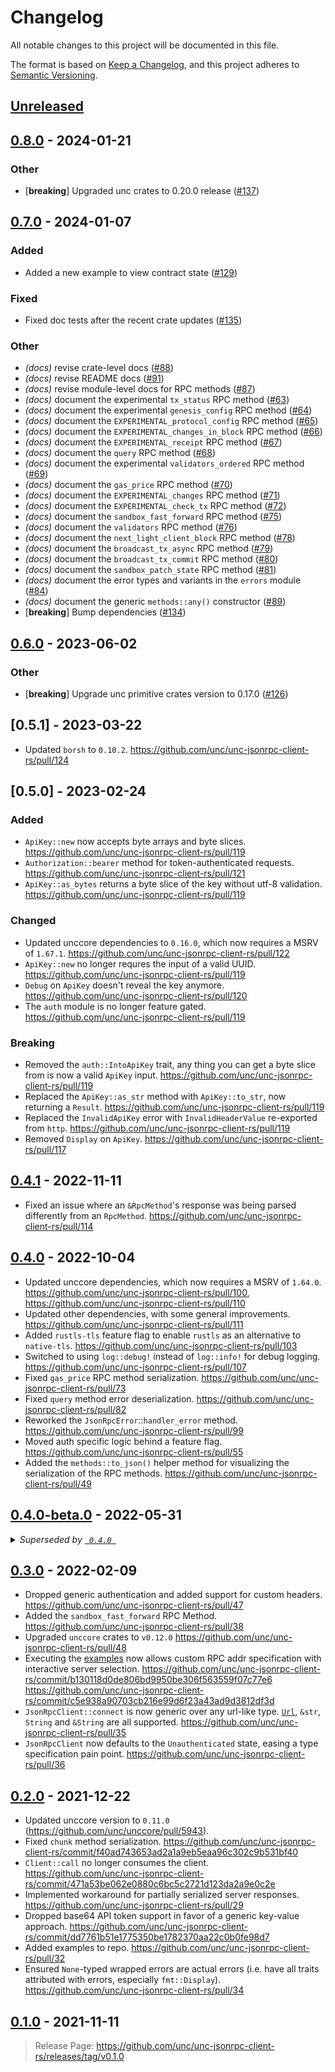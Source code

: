 # Changelog

All notable changes to this project will be documented in this file.

The format is based on [Keep a Changelog](https://keepachangelog.com/en/1.0.0/),
and this project adheres to [Semantic Versioning](https://semver.org/spec/v2.0.0.html).

## [Unreleased]

## [0.8.0](https://github.com/unc/unc-jsonrpc-client-rs/compare/v0.7.0...v0.8.0) - 2024-01-21

### Other
- [**breaking**] Upgraded unc crates to 0.20.0 release ([#137](https://github.com/unc/unc-jsonrpc-client-rs/pull/137))

## [0.7.0](https://github.com/unc/unc-jsonrpc-client-rs/compare/v0.6.0...v0.7.0) - 2024-01-07

### Added
- Added a new example to view contract state ([#129](https://github.com/unc/unc-jsonrpc-client-rs/pull/129))

### Fixed
- Fixed doc tests after the recent crate updates ([#135](https://github.com/unc/unc-jsonrpc-client-rs/pull/135))

### Other
- *(docs)* revise crate-level docs ([#88](https://github.com/unc/unc-jsonrpc-client-rs/pull/88))
- *(docs)* revise README docs ([#91](https://github.com/unc/unc-jsonrpc-client-rs/pull/91))
- *(docs)* revise module-level docs for RPC methods ([#87](https://github.com/unc/unc-jsonrpc-client-rs/pull/87))
- *(docs)* document the experimental `tx_status` RPC method ([#63](https://github.com/unc/unc-jsonrpc-client-rs/pull/63))
- *(docs)* document the experimental `genesis_config` RPC method ([#64](https://github.com/unc/unc-jsonrpc-client-rs/pull/64))
- *(docs)* document the `EXPERIMENTAL_protocol_config` RPC method ([#65](https://github.com/unc/unc-jsonrpc-client-rs/pull/65))
- *(docs)* document the `EXPERIMENTAL_changes_in_block` RPC method ([#66](https://github.com/unc/unc-jsonrpc-client-rs/pull/66))
- *(docs)* document the `EXPERIMENTAL_receipt` RPC method ([#67](https://github.com/unc/unc-jsonrpc-client-rs/pull/67))
- *(docs)* document the `query` RPC method ([#68](https://github.com/unc/unc-jsonrpc-client-rs/pull/68))
- *(docs)* document the experimental `validators_ordered` RPC method ([#69](https://github.com/unc/unc-jsonrpc-client-rs/pull/69))
- *(docs)* document the `gas_price` RPC method ([#70](https://github.com/unc/unc-jsonrpc-client-rs/pull/70))
- *(docs)* document the `EXPERIMENTAL_changes` RPC method ([#71](https://github.com/unc/unc-jsonrpc-client-rs/pull/71))
- *(docs)* document the `EXPERIMENTAL_check_tx` RPC method ([#72](https://github.com/unc/unc-jsonrpc-client-rs/pull/72))
- *(docs)* document the `sandbox_fast_forward` RPC method ([#75](https://github.com/unc/unc-jsonrpc-client-rs/pull/75))
- *(docs)* document the `validators` RPC method ([#76](https://github.com/unc/unc-jsonrpc-client-rs/pull/76))
- *(docs)* document the `next_light_client_block` RPC method ([#78](https://github.com/unc/unc-jsonrpc-client-rs/pull/78))
- *(docs)* document the `broadcast_tx_async` RPC method ([#79](https://github.com/unc/unc-jsonrpc-client-rs/pull/79))
- *(docs)* document the `broadcast_tx_commit` RPC method ([#80](https://github.com/unc/unc-jsonrpc-client-rs/pull/80))
- *(docs)* document the `sandbox_patch_state` RPC method ([#81](https://github.com/unc/unc-jsonrpc-client-rs/pull/81))
- *(docs)* document the error types and variants in the `errors` module ([#84](https://github.com/unc/unc-jsonrpc-client-rs/pull/84))
- *(docs)* document the generic `methods::any()` constructor ([#89](https://github.com/unc/unc-jsonrpc-client-rs/pull/89))
- [**breaking**] Bump dependencies ([#134](https://github.com/unc/unc-jsonrpc-client-rs/pull/134))

## [0.6.0](https://github.com/unc/unc-jsonrpc-client-rs/compare/v0.5.1...v0.6.0) - 2023-06-02

### Other
- [**breaking**] Upgrade unc primitive crates version to 0.17.0 ([#126](https://github.com/unc/unc-jsonrpc-client-rs/pull/126))

## [0.5.1] - 2023-03-22

- Updated `borsh` to `0.10.2`. <https://github.com/unc/unc-jsonrpc-client-rs/pull/124>

## [0.5.0] - 2023-02-24

### Added

- `ApiKey::new` now accepts byte arrays and byte slices. <https://github.com/unc/unc-jsonrpc-client-rs/pull/119>
- `Authorization::bearer` method for token-authenticated requests. <https://github.com/unc/unc-jsonrpc-client-rs/pull/121>
- `ApiKey::as_bytes` returns a byte slice of the key without utf-8 validation. <https://github.com/unc/unc-jsonrpc-client-rs/pull/119>

### Changed

- Updated unccore dependencies to `0.16.0`, which now requires a MSRV of `1.67.1`. <https://github.com/unc/unc-jsonrpc-client-rs/pull/122>
- `ApiKey::new` no longer requres the input of a valid UUID. <https://github.com/unc/unc-jsonrpc-client-rs/pull/119>
- `Debug` on `ApiKey` doesn't reveal the key anymore. <https://github.com/unc/unc-jsonrpc-client-rs/pull/120>
- The `auth` module is no longer feature gated. <https://github.com/unc/unc-jsonrpc-client-rs/pull/119>

### Breaking

- Removed the `auth::IntoApiKey` trait, any thing you can get a byte slice from is now a valid `ApiKey` input. <https://github.com/unc/unc-jsonrpc-client-rs/pull/119>
- Replaced the `ApiKey::as_str` method with `ApiKey::to_str`, now returning a `Result`. <https://github.com/unc/unc-jsonrpc-client-rs/pull/119>
- Replaced the `InvalidApiKey` error with `InvalidHeaderValue` re-exported from `http`. <https://github.com/unc/unc-jsonrpc-client-rs/pull/119>
- Removed `Display` on `ApiKey`. <https://github.com/unc/unc-jsonrpc-client-rs/pull/117>

## [0.4.1] - 2022-11-11

- Fixed an issue where an `&RpcMethod`'s response was being parsed differently from an `RpcMethod`. <https://github.com/unc/unc-jsonrpc-client-rs/pull/114>

## [0.4.0] - 2022-10-04

- Updated unccore dependencies, which now requires a MSRV of `1.64.0`. <https://github.com/unc/unc-jsonrpc-client-rs/pull/100>, <https://github.com/unc/unc-jsonrpc-client-rs/pull/110>
- Updated other dependencies, with some general improvements. <https://github.com/unc/unc-jsonrpc-client-rs/pull/111>
- Added `rustls-tls` feature flag to enable `rustls` as an alternative to `native-tls`. <https://github.com/unc/unc-jsonrpc-client-rs/pull/103>
- Switched to using `log::debug!` instead of `log::info!` for debug logging. <https://github.com/unc/unc-jsonrpc-client-rs/pull/107>
- Fixed `gas_price` RPC method serialization. <https://github.com/unc/unc-jsonrpc-client-rs/pull/73>
- Fixed `query` method error deserialization. <https://github.com/unc/unc-jsonrpc-client-rs/pull/82>
- Reworked the `JsonRpcError`::`handler_error` method. <https://github.com/unc/unc-jsonrpc-client-rs/pull/99>
- Moved auth specific logic behind a feature flag. <https://github.com/unc/unc-jsonrpc-client-rs/pull/55>
- Added the `methods::to_json()` helper method for visualizing the serialization of the RPC methods. <https://github.com/unc/unc-jsonrpc-client-rs/pull/49>

## [0.4.0-beta.0] - 2022-05-31

<details>
<summary>
  <em>
    Superseded by <a href="https://github.com/unc/unc-jsonrpc-client-rs/compare/v0.4.0-beta.0...v0.4.0">
      <code> 0.4.0 </code>
    </a>
  </em>
</summary>

> - Updated unccore dependencies, fixing a previous breaking change. <https://github.com/unc/unc-jsonrpc-client-rs/pull/100>
> - Fixed `gas_price` RPC method serialization. <https://github.com/unc/unc-jsonrpc-client-rs/pull/73>
> - Fixed `query` method error deserialization. <https://github.com/unc/unc-jsonrpc-client-rs/pull/82>
> - Reworked the `JsonRpcError`::`handler_error` method. <https://github.com/unc/unc-jsonrpc-client-rs/pull/99>
> - Moved auth specific logic behind a feature flag. <https://github.com/unc/unc-jsonrpc-client-rs/pull/55>
> - Added the `methods::to_json()` helper method for visualizing the serialization of the RPC methods. <https://github.com/unc/unc-jsonrpc-client-rs/pull/49>

</details>

## [0.3.0] - 2022-02-09

- Dropped generic authentication and added support for custom headers. <https://github.com/unc/unc-jsonrpc-client-rs/pull/47>
- Added the `sandbox_fast_forward` RPC Method. <https://github.com/unc/unc-jsonrpc-client-rs/pull/38>
- Upgraded `unccore` crates to `v0.12.0` <https://github.com/unc/unc-jsonrpc-client-rs/pull/48>
- Executing the [examples](https://github.com/unc/unc-jsonrpc-client-rs/tree/master/examples) now allows custom RPC addr specification with interactive server selection. <https://github.com/unc/unc-jsonrpc-client-rs/commit/b130118d0de806bd9950be306f563559f07c77e6> <https://github.com/unc/unc-jsonrpc-client-rs/commit/c5e938a90703cb216e99d6f23a43ad9d3812df3d>
- `JsonRpcClient::connect` is now generic over any url-like type. [`Url`](https://docs.rs/url/*/url/struct.Url.html), `&str`, `String` and `&String` are all supported. <https://github.com/unc/unc-jsonrpc-client-rs/pull/35>
- `JsonRpcClient` now defaults to the `Unauthenticated` state, easing a type specification pain point. <https://github.com/unc/unc-jsonrpc-client-rs/pull/36>

## [0.2.0] - 2021-12-22

- Updated unccore version to `0.11.0` (<https://github.com/unc/unccore/pull/5943>).
- Fixed `chunk` method serialization. <https://github.com/unc/unc-jsonrpc-client-rs/commit/f40ad743653ad2a1a9eb5eaa96c302c9b531bf40>
- `Client::call` no longer consumes the client. <https://github.com/unc/unc-jsonrpc-client-rs/commit/471a53be062e0880c6bc5c2721d123da2a9e0c2e>
- Implemented workaround for partially serialized server responses. <https://github.com/unc/unc-jsonrpc-client-rs/pull/29>
- Dropped base64 API token support in favor of a generic key-value approach. <https://github.com/unc/unc-jsonrpc-client-rs/commit/dd7761b51e1775350be1782370aa22c0b0fe98d7>
- Added examples to repo. <https://github.com/unc/unc-jsonrpc-client-rs/pull/32>
- Ensured `None`-typed wrapped errors are actual errors (i.e. have all traits attributed with errors, especially `fmt::Display`). <https://github.com/unc/unc-jsonrpc-client-rs/pull/34>

## [0.1.0] - 2021-11-11

> Release Page: <https://github.com/unc/unc-jsonrpc-client-rs/releases/tag/v0.1.0>

[unreleased]: https://github.com/unc/unc-jsonrpc-client-rs/compare/v0.4.1...HEAD
[0.4.1]: https://github.com/unc/unc-jsonrpc-client-rs/compare/v0.4.0...v0.4.1
[0.4.0]: https://github.com/unc/unc-jsonrpc-client-rs/compare/v0.3.0...v0.4.0
[0.4.0-beta.0]: https://github.com/unc/unc-jsonrpc-client-rs/compare/v0.3.0...v0.4.0-beta.0
[0.3.0]: https://github.com/unc/unc-jsonrpc-client-rs/compare/v0.2.0...v0.3.0
[0.2.0]: https://github.com/unc/unc-jsonrpc-client-rs/compare/v0.1.0...v0.2.0
[0.1.0]: https://github.com/unc/unc-jsonrpc-client-rs/releases/tag/v0.1.0
